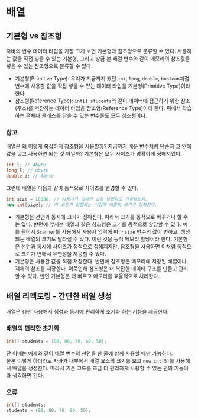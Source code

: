 # 배열
## 기본형 vs 참조형
자바의 변수 데이터 타입을 가장 크게 보면 기본형과 참조형으로 분류할 수 있다.
사용하는 값을 직접 넣을 수 있는 기본형, 그리고 방금 본 배열 변수와 같이 메모리의 참조값을 넣을 수 있는
참조형으로 분류할 수 있다.
- 기본형(Primitive Type): 우리가 지금까지 봤던 `int`, `long`, `double`, `boolean`처럼
변수에 사용할 값을 직접 넣을 수 있는 데이터 타입을 기본형(Primitive Type)이라 한다.
- 참조형(Reference Type): `int[] students`와 같이 데이터에 접근하기 위한 참조(주소)를
저장하는 데이터 타입을 참조형(Reference Type)이라 한다. 뒤에서 학습하는 객체나 클래스를 담을 수 있는
변수들도 모두 참조형이다.

### 참고
배열은 왜 이렇게 복잡하게 참조형을 사용할까? 지금까지 배운 변수처럼 단순히 그 안에 값을 넣고 사용하면
되는 것 아닐까?
기본형은 모두 사이즈가 명확하게 정해져있다.
```java
int i; // 4byte
long l; // 8byte
double d; // 8byte
```
그런데 배열은 다음과 같이 동적으로 사이즈를 변경할 수 있다.
```java
int size = 10000; // 사용자가 입력한 값을 넣었다고 가정해보자.
new int[size]; // 이 코드가 실행되는 시점에 배열의 크기가 정해진다.
```
- 기본형은 선언과 동시에 크기가 정해진다. 따라서 크기를 동적으로 바꾸거나 할 수는 없다.
반면에 앞서본 배열과 같은 참조형은 크기를 동적으로 할당할 수 있다. 예를 들어서 `Scanner`를 사용해서
사용자 입력에 따라 `size` 변수의 값이 변하고, 생성되는 배열의 크기도 달라질 수 있다.
이런 것을 동적 메모리 할당이라 한다. 기본형은 선언과 동시에 사이즈가 정적으로 정해지지만,
참조형을 사용하면 이처럼 동적으로 크기가 변해서 유연성을 제공할 수 있다.
- 기본형은 사용할 값을 직접 저장한다. 반면에 참조형은 메모리에 저장된 배열이나 객체의 참조를 저장한다.
이로인해 참조형은 더 복잡한 데이터 구조를 만들고 관리할 수 있다. 반면 기본형은 더 빠르고 메모리를 효율적으로
처리한다.

## 배열 리펙토링 - 간단한 배열 생성
배열은 `{}`만 사용해서 생성과 동시에 편리하게 초기화 하는 기능을 제공한다.

### 배열의 편리한 초기화
```java
int[] students = {90, 80, 70, 60, 50};
```
단 이때는 예제와 같이 배열 변수의 선언을 한 줄에 함께 사용할 때만 가능하다. <br/>
물론 이렇게 하더라도 자바가 내부에서 배열 요소의 크기를 보고 `new int[5]`를 사용해서 배열을 생성한다.
따라서 기존 코드를 조금 더 편리하게 사용할 수 있는 편의 기능이라 생각하면 된다.

### 오류
```java
int[] students;
students = {90, 80, 70, 60, 50};
```